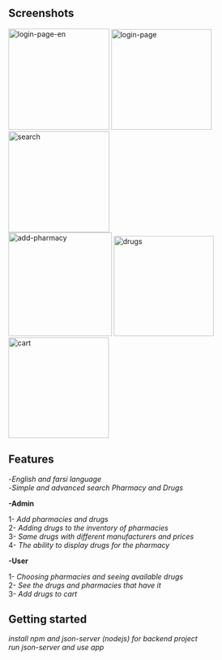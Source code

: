 <!-- 
This README describes the package. If you publish this package to pub.dev,
this README's contents appear on the landing page for your package.

For information about how to write a good package README, see the guide for
[writing package pages](https://dart.dev/guides/libraries/writing-package-pages). 

For general information about developing packages, see the Dart guide for
[creating packages](https://dart.dev/guides/libraries/create-library-packages)
and the Flutter guide for
[developing packages and plugins](https://flutter.dev/developing-packages). 
-->

## Screenshots
<img width="199" alt="login-page-en" src="https://github.com/adelghaedi/online_pharmacy/assets/68464029/01da81da-61dc-4a24-b9f3-1abdb11bf5a0">
<img width="198" alt="login-page" src="https://github.com/adelghaedi/online_pharmacy/assets/68464029/0c1d4192-8921-4210-9bc8-7fbf93adcf05">
<img width="199" alt="search" src="https://github.com/adelghaedi/online_pharmacy/assets/68464029/2c03d81a-0256-4ea7-9e1d-6980aaa896e3">

<br/>
<img width="204" alt="add-pharmacy" src="https://github.com/adelghaedi/online_pharmacy/assets/68464029/c0bc6a95-64a8-424c-a863-6db7501122ee">
<img width="197" alt="drugs" src="https://github.com/adelghaedi/online_pharmacy/assets/68464029/e403ac9d-268b-47e2-b3ee-733c20ecd605">
<img width="198" alt="cart" src="https://github.com/adelghaedi/online_pharmacy/assets/68464029/3ff5b791-8af8-43a9-bc87-058287d04751">
<br/>



## Features

-*English and farsi language* <br /> 
-*Simple and advanced search Pharmacy and Drugs* <br />


**-Admin** <br />

1- *Add pharmacies and drugs* <br/>
2- *Adding drugs to the inventory of pharmacies* <br/>
3- *Same drugs with different manufacturers and prices* <br/>
4- *The ability to display drugs for the pharmacy* <br/>

**-User** <br />

1- *Choosing pharmacies and seeing available drugs* <br/>
2- *See the drugs and pharmacies that have it* <br/>
3- *Add drugs to cart* <br/>





## Getting started
*install npm and json-server (nodejs) for backend project* <br />
*run json-server and use app*

